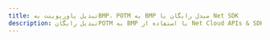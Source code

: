---title: تبدیل پاورپوینت بهBMP، POTM به BMP مبدل رایگان یا Net SDKdescription: تبدیل رایگانPOTM به BMP با استفاده از Net Cloud APIs & SDK. همچنین اسناد Microsoft PowerPoint را در Cloud ایجاد، ویرایش و رندر کنید.---